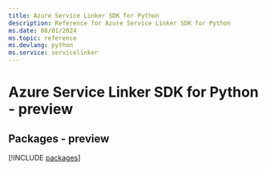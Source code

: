 ```yaml
---
title: Azure Service Linker SDK for Python
description: Reference for Azure Service Linker SDK for Python
ms.date: 08/01/2024
ms.topic: reference
ms.devlang: python
ms.service: servicelinker
---
```

# Azure Service Linker SDK for Python - preview
## Packages - preview
[!INCLUDE [packages](service-linker-index.md)]